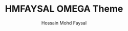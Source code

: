 ---
title: "HMFAYSAL OMEGA Theme"
github: https://github.com/hmfaysal/hmfaysal-omega-theme
demo: http://hmfaysal.github.io/hmfaysal-omega-theme/
author: Hossain Mohd Faysal
draft: true
ssg:
  - Jekyll
cms:
  - No Cms
---